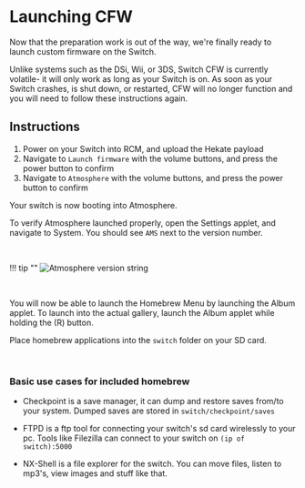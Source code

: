 # Launching CFW

Now that the preparation work is out of the way, we're finally ready to launch custom firmware on the Switch.

Unlike systems such as the DSi, Wii, or 3DS, Switch CFW is currently volatile- it will only work as long as your Switch is on. As soon as your Switch crashes, is shut down, or restarted, CFW will no longer function and you will need to follow these instructions again.

## Instructions

1. Power on your Switch into RCM, and upload the Hekate payload
2. Navigate to `Launch firmware` with the volume buttons, and press the power button to confirm
3. Navigate to `Atmosphere` with the volume buttons, and press the power button to confirm

Your switch is now booting into Atmosphere.

To verify Atmosphere launched properly, open the Settings applet, and navigate to System. You should see `AMS` next to the version number.

&nbsp;

!!! tip ""
    ![Atmosphere version string](../img/launching_cfw_atmosphere_version_string.jpg)

&nbsp;

You will now be able to launch the Homebrew Menu by launching the Album applet. To launch into the actual gallery, launch the Album applet while holding the (R) button.

Place homebrew applications into the `switch` folder on your SD card.

&nbsp;

### Basic use cases for included homebrew
- Checkpoint is a save manager, it can dump and restore saves from/to your system. Dumped saves are stored in `switch/checkpoint/saves`

- FTPD is a ftp tool for connecting your switch's sd card wirelessly to your pc. Tools like Filezilla can connect to your switch on `(ip of switch):5000`

- NX-Shell is a file explorer for the switch. You can move files, listen to mp3's, view images and stuff like that.